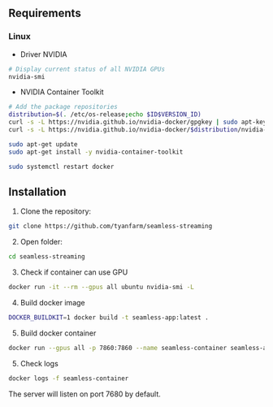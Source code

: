 ## Requirements
### Linux
- Driver NVIDIA
``` sh
# Display current status of all NVIDIA GPUs
nvidia-smi
```
- NVIDIA Container Toolkit
``` sh
# Add the package repositories
distribution=$(. /etc/os-release;echo $ID$VERSION_ID)
curl -s -L https://nvidia.github.io/nvidia-docker/gpgkey | sudo apt-key add -
curl -s -L https://nvidia.github.io/nvidia-docker/$distribution/nvidia-docker.list | sudo tee /etc/apt/sources.list.d/nvidia-docker.list

sudo apt-get update
sudo apt-get install -y nvidia-container-toolkit

sudo systemctl restart docker
```

## Installation
1. Clone the repository:
``` sh
git clone https://github.com/tyanfarm/seamless-streaming
```

2. Open folder: 
``` sh
cd seamless-streaming
```

3. Check if container can use GPU
``` sh
docker run -it --rm --gpus all ubuntu nvidia-smi -L
```

4. Build docker image
``` sh
DOCKER_BUILDKIT=1 docker build -t seamless-app:latest .
```

5. Build docker container
``` sh
docker run --gpus all -p 7860:7860 --name seamless-container seamless-app:latest
```

5. Check logs
``` sh
docker logs -f seamless-container
```

The server will listen on port 7680 by default. 